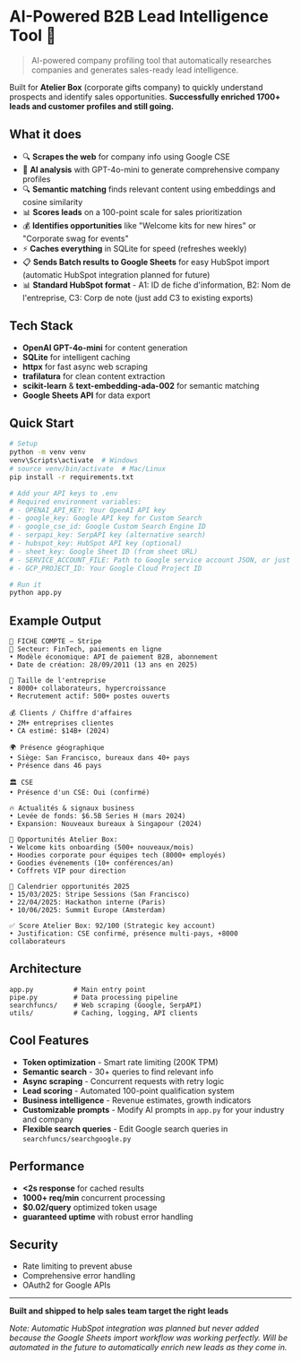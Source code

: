 # AI-Powered B2B Lead Intelligence Tool 🤖

> AI-powered company profiling tool that automatically researches companies and generates sales-ready lead intelligence.

Built for **Atelier Box** (corporate gifts company) to quickly understand prospects and identify sales opportunities. **Successfully enriched 1700+ leads and customer profiles and still going.**

## What it does

- 🔍 **Scrapes the web** for company info using Google CSE
- 🧠 **AI analysis** with GPT-4o-mini to generate comprehensive company profiles
- 🔍 **Semantic matching** finds relevant content using embeddings and cosine similarity
- 📊 **Scores leads** on a 100-point scale for sales prioritization
- 💰 **Identifies opportunities** like "Welcome kits for new hires" or "Corporate swag for events"
- ⚡ **Caches everything** in SQLite for speed (refreshes weekly)
- 📋 **Sends Batch results to Google Sheets** for easy HubSpot import (automatic HubSpot integration planned for future)
- 📊 **Standard HubSpot format** - A1: ID de fiche d'information, B2: Nom de l'entreprise, C3: Corp de note (just add C3 to existing exports)

## Tech Stack

- **OpenAI GPT-4o-mini** for content generation
- **SQLite** for intelligent caching
- **httpx** for fast async web scraping
- **trafilatura** for clean content extraction
- **scikit-learn** & **text-embedding-ada-002** for semantic matching
- **Google Sheets API** for data export

## Quick Start

```bash
# Setup
python -m venv venv
venv\Scripts\activate  # Windows
# source venv/bin/activate  # Mac/Linux
pip install -r requirements.txt

# Add your API keys to .env
# Required environment variables:
# - OPENAI_API_KEY: Your OpenAI API key
# - google_key: Google API key for Custom Search
# - google_cse_id: Google Custom Search Engine ID
# - serpapi_key: SerpAPI key (alternative search)
# - hubspot_key: HubSpot API key (optional)
# - sheet_key: Google Sheet ID (from sheet URL)
# - SERVICE_ACCOUNT_FILE: Path to Google service account JSON, or just make the sheet public
# - GCP_PROJECT_ID: Your Google Cloud Project ID

# Run it
python app.py
```

## Example Output

```
🏢 FICHE COMPTE – Stripe
🔹 Secteur: FinTech, paiements en ligne
• Modèle économique: API de paiement B2B, abonnement
• Date de création: 28/09/2011 (13 ans en 2025)

👥 Taille de l'entreprise
• 8000+ collaborateurs, hypercroissance
• Recrutement actif: 500+ postes ouverts

💰 Clients / Chiffre d'affaires
• 2M+ entreprises clientes
• CA estimé: $14B+ (2024)

🌍 Présence géographique
• Siège: San Francisco, bureaux dans 40+ pays
• Présence dans 46 pays

🏛️ CSE
• Présence d'un CSE: Oui (confirmé)

🔥 Actualités & signaux business
• Levée de fonds: $6.5B Series H (mars 2024)
• Expansion: Nouveaux bureaux à Singapour (2024)

🎯 Opportunités Atelier Box:
• Welcome kits onboarding (500+ nouveaux/mois)
• Hoodies corporate pour équipes tech (8000+ employés)
• Goodies événements (10+ conférences/an)
• Coffrets VIP pour direction

📅 Calendrier opportunités 2025
• 15/03/2025: Stripe Sessions (San Francisco)
• 22/04/2025: Hackathon interne (Paris)
• 10/06/2025: Summit Europe (Amsterdam)

✅ Score Atelier Box: 92/100 (Strategic key account)
• Justification: CSE confirmé, présence multi-pays, +8000 collaborateurs
```

## Architecture

```
app.py          # Main entry point
pipe.py         # Data processing pipeline  
searchfuncs/    # Web scraping (Google, SerpAPI)
utils/          # Caching, logging, API clients
```

## Cool Features

- **Token optimization** - Smart rate limiting (200K TPM)
- **Semantic search** - 30+ queries to find relevant info
- **Async scraping** - Concurrent requests with retry logic
- **Lead scoring** - Automated 100-point qualification system
- **Business intelligence** - Revenue estimates, growth indicators
- **Customizable prompts** - Modify AI prompts in `app.py` for your industry and company
- **Flexible search queries** - Edit Google search queries in `searchfuncs/searchgoogle.py`

## Performance

- **<2s response** for cached results
- **1000+ req/min** concurrent processing
- **$0.02/query** optimized token usage
- **guaranteed uptime** with robust error handling

## Security

- Rate limiting to prevent abuse
- Comprehensive error handling
- OAuth2 for Google APIs

---

**Built and shipped to help sales team target the right leads**

*Note: Automatic HubSpot integration was planned but never added because the Google Sheets import workflow was working perfectly. Will be automated in the future to automatically enrich new leads as they come in.* 